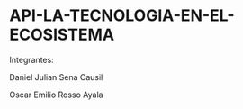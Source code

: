# API-LA-TECNOLOGIA-EN-EL-ECOSISTEMA
Integrantes:

Daniel Julian Sena Causil

Oscar Emilio Rosso Ayala
